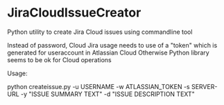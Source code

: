 # JiraCloudIssueCreator
Python utility to create Jira Cloud issues using commandline tool


Instead of password, Cloud Jira usage needs to use of a "token" which is generated for useraccount in Atlassian Cloud
Otherwise Python library seems to be ok for Cloud operations

Usage:

python createissue.py   -u USERNAME -w ATLASSIAN_TOKEN -s SERVER-URL -y "ISSUE SUMMARY TEXT" -d "ISSUE DESCRIPTION TEXT"

